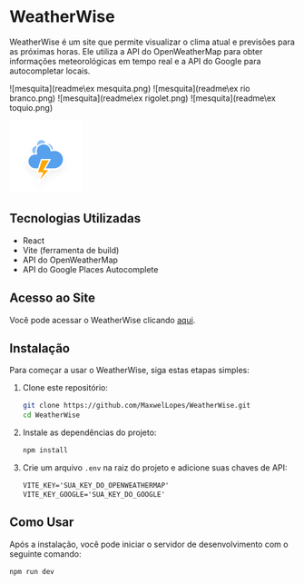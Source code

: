 # WeatherWise

WeatherWise é um site que permite visualizar o clima atual e previsões para as próximas horas. Ele utiliza a API do OpenWeatherMap para obter informações meteorológicas em tempo real e a API do Google para autocompletar locais.

![mesquita](readme\ex mesquita.png)
![mesquita](readme\ex rio branco.png)
![mesquita](readme\ex rigolet.png)
![mesquita](readme\ex toquio.png)

![Thunderstorm](.\public\Thunderstorm.svg)

## Tecnologias Utilizadas

- React
- Vite (ferramenta de build)
- API do OpenWeatherMap
- API do Google Places Autocomplete

## Acesso ao Site

Você pode acessar o WeatherWise clicando [aqui](https://maxwel-batalha-weatherwise.onrender.com/).

## Instalação

Para começar a usar o WeatherWise, siga estas etapas simples:

1. Clone este repositório:

    ```bash
    git clone https://github.com/MaxwelLopes/WeatherWise.git
    cd WeatherWise
    ```

2. Instale as dependências do projeto:

    ```bash
    npm install
    ```

3. Crie um arquivo `.env` na raiz do projeto e adicione suas chaves de API:

    ```
    VITE_KEY='SUA_KEY_DO_OPENWEATHERMAP'
    VITE_KEY_GOOGLE='SUA_KEY_DO_GOOGLE'
    ```

## Como Usar

Após a instalação, você pode iniciar o servidor de desenvolvimento com o seguinte comando:

```bash
npm run dev



